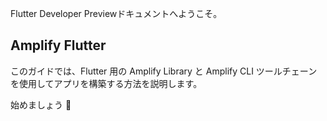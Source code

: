 <amplify-callout warning>

Flutter Developer Previewドキュメントへようこそ。

</amplify-callout>

## Amplify Flutter

このガイドでは、Flutter 用の Amplify Library と Amplify CLI ツールチェーンを使用してアプリを構築する方法を説明します。


<docs-internal-link-button href="~/lib/project-setup/prereq.md"> <span slot="text">始めましょう 🚀</span> </docs-internal-link-button>